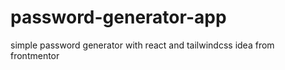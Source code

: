 # password-generator-app
simple password generator with react and tailwindcss
idea from frontmentor
